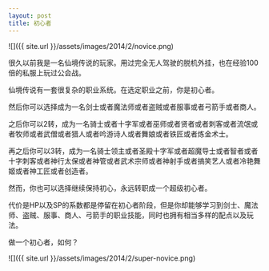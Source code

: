 ```yaml
---
layout: post
title: 初心者
---
```


![]({{ site.url }}/assets/images/2014/2/novice.png)

很久以前我是一名仙境传说的玩家。用过完全无人驾驶的脱机外挂，也在经验100倍的私服上玩过公会战。

仙境传说有一套很复杂的职业系统。在选定职业之前，你是初心者。

然后你可以选择成为一名剑士或者魔法师或者盗贼或者服事或者弓箭手或者商人。

之后你可以2转，成为一名骑士或者十字军或者巫师或者贤者或者刺客或者流氓或者牧师或者武僧或者猎人或者吟游诗人或者舞娘或者铁匠或者炼金术士。

再之后你可以3转，成为一名骑士领主或者圣殿十字军或者超魔导士或者智者或者十字刺客或者神行太保或者神管或者武术宗师或者神射手或者搞笑艺人或者冷艳舞姬或者神工匠或者创造者。

然而，你也可以选择继续保持初心，永远转职成一个超级初心者。

代价是HP以及SP的系数都是停留在初心者阶段，但是你却能够学习到剑士、魔法师、盗贼、服事、商人、弓箭手的职业技能，同时也拥有相当多样的配点以及玩法。

做一个初心者，如何？

![]({{ site.url }}/assets/images/2014/2/super-novice.png)